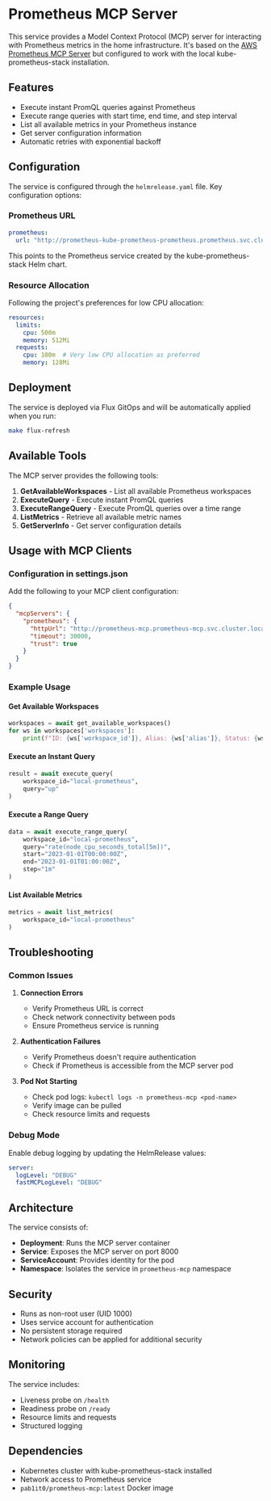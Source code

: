 # Prometheus MCP Server

This service provides a Model Context Protocol (MCP) server for interacting with Prometheus metrics in the home infrastructure. It's based on the [AWS Prometheus MCP Server](https://awslabs.github.io/mcp/servers/prometheus-mcp-server/) but configured to work with the local kube-prometheus-stack installation.

## Features

- Execute instant PromQL queries against Prometheus
- Execute range queries with start time, end time, and step interval
- List all available metrics in your Prometheus instance
- Get server configuration information
- Automatic retries with exponential backoff

## Configuration

The service is configured through the `helmrelease.yaml` file. Key configuration options:

### Prometheus URL
```yaml
prometheus:
  url: "http://prometheus-kube-prometheus-prometheus.prometheus.svc.cluster.local:9090"
```

This points to the Prometheus service created by the kube-prometheus-stack Helm chart.

### Resource Allocation
Following the project's preferences for low CPU allocation:
```yaml
resources:
  limits:
    cpu: 500m
    memory: 512Mi
  requests:
    cpu: 100m  # Very low CPU allocation as preferred
    memory: 128Mi
```

## Deployment

The service is deployed via Flux GitOps and will be automatically applied when you run:

```bash
make flux-refresh
```

## Available Tools

The MCP server provides the following tools:

1. **GetAvailableWorkspaces** - List all available Prometheus workspaces
2. **ExecuteQuery** - Execute instant PromQL queries
3. **ExecuteRangeQuery** - Execute PromQL queries over a time range
4. **ListMetrics** - Retrieve all available metric names
5. **GetServerInfo** - Get server configuration details

## Usage with MCP Clients

### Configuration in settings.json

Add the following to your MCP client configuration:

```json
{
  "mcpServers": {
    "prometheus": {
      "httpUrl": "http://prometheus-mcp.prometheus-mcp.svc.cluster.local:8000",
      "timeout": 30000,
      "trust": true
    }
  }
}
```

### Example Usage

#### Get Available Workspaces
```python
workspaces = await get_available_workspaces()
for ws in workspaces['workspaces']:
    print(f"ID: {ws['workspace_id']}, Alias: {ws['alias']}, Status: {ws['status']}")
```

#### Execute an Instant Query
```python
result = await execute_query(
    workspace_id="local-prometheus",
    query="up"
)
```

#### Execute a Range Query
```python
data = await execute_range_query(
    workspace_id="local-prometheus",
    query="rate(node_cpu_seconds_total[5m])",
    start="2023-01-01T00:00:00Z",
    end="2023-01-01T01:00:00Z",
    step="1m"
)
```

#### List Available Metrics
```python
metrics = await list_metrics(
    workspace_id="local-prometheus"
)
```

## Troubleshooting

### Common Issues

1. **Connection Errors**
   - Verify Prometheus URL is correct
   - Check network connectivity between pods
   - Ensure Prometheus service is running

2. **Authentication Failures**
   - Verify Prometheus doesn't require authentication
   - Check if Prometheus is accessible from the MCP server pod

3. **Pod Not Starting**
   - Check pod logs: `kubectl logs -n prometheus-mcp <pod-name>`
   - Verify image can be pulled
   - Check resource limits and requests

### Debug Mode

Enable debug logging by updating the HelmRelease values:

```yaml
server:
  logLevel: "DEBUG"
  fastMCPLogLevel: "DEBUG"
```

## Architecture

The service consists of:
- **Deployment**: Runs the MCP server container
- **Service**: Exposes the MCP server on port 8000
- **ServiceAccount**: Provides identity for the pod
- **Namespace**: Isolates the service in `prometheus-mcp` namespace

## Security

- Runs as non-root user (UID 1000)
- Uses service account for authentication
- No persistent storage required
- Network policies can be applied for additional security

## Monitoring

The service includes:
- Liveness probe on `/health`
- Readiness probe on `/ready`
- Resource limits and requests
- Structured logging

## Dependencies

- Kubernetes cluster with kube-prometheus-stack installed
- Network access to Prometheus service
- `pab1it0/prometheus-mcp:latest` Docker image
